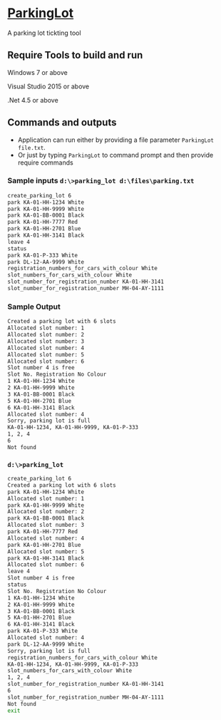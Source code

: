 # [ParkingLot](https://github.com/rahulchrty/ParkingLot.git)

A parking lot tickting tool

## Require Tools to build and run

Windows 7 or above

Visual Studio 2015 or above

.Net 4.5 or above

## Commands and outputs

* Application can run either by providing a file parameter  `ParkingLot file.txt`.
* Or just by typing `ParkingLot` to command prompt and then provide require commands

### Sample inputs `d:\>parking_lot d:\files\parking.txt`

```bash 
create_parking_lot 6
park KA-01-HH-1234 White
park KA-01-HH-9999 White
park KA-01-BB-0001 Black
park KA-01-HH-7777 Red
park KA-01-HH-2701 Blue
park KA-01-HH-3141 Black
leave 4
status
park KA-01-P-333 White
park DL-12-AA-9999 White
registration_numbers_for_cars_with_colour White
slot_numbers_for_cars_with_colour White
slot_number_for_registration_number KA-01-HH-3141
slot_number_for_registration_number MH-04-AY-1111
```

### Sample Output
```bash
Created a parking lot with 6 slots
Allocated slot number: 1
Allocated slot number: 2
Allocated slot number: 3
Allocated slot number: 4
Allocated slot number: 5
Allocated slot number: 6
Slot number 4 is free
Slot No. Registration No Colour
1 KA-01-HH-1234 White
2 KA-01-HH-9999 White
3 KA-01-BB-0001 Black
5 KA-01-HH-2701 Blue
6 KA-01-HH-3141 Black
Allocated slot number: 4
Sorry, parking lot is full
KA-01-HH-1234, KA-01-HH-9999, KA-01-P-333
1, 2, 4
6
Not found
```

### `d:\>parking_lot`
```bash
create_parking_lot 6
Created a parking lot with 6 slots
park KA-01-HH-1234 White
Allocated slot number: 1
park KA-01-HH-9999 White
Allocated slot number: 2
park KA-01-BB-0001 Black
Allocated slot number: 3
park KA-01-HH-7777 Red
Allocated slot number: 4
park KA-01-HH-2701 Blue
Allocated slot number: 5
park KA-01-HH-3141 Black
Allocated slot number: 6
leave 4
Slot number 4 is free
status
Slot No. Registration No Colour
1 KA-01-HH-1234 White
2 KA-01-HH-9999 White
3 KA-01-BB-0001 Black
5 KA-01-HH-2701 Blue
6 KA-01-HH-3141 Black
park KA-01-P-333 White
Allocated slot number: 4
park DL-12-AA-9999 White
Sorry, parking lot is full
registration_numbers_for_cars_with_colour White
KA-01-HH-1234, KA-01-HH-9999, KA-01-P-333
slot_numbers_for_cars_with_colour White
1, 2, 4
slot_number_for_registration_number KA-01-HH-3141
6
slot_number_for_registration_number MH-04-AY-1111
Not found
exit
```
